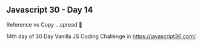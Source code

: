 ## Javascript 30 - Day 14
Reference vs Copy
...spread 🥇

14th day of 30 Day Vanilla JS Coding Challenge in https://javascript30.com/.